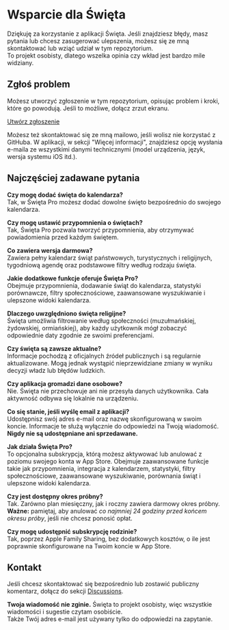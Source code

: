 # Wsparcie dla Święta  

Dziękuję za korzystanie z aplikacji Święta. Jeśli znajdziesz błędy, masz pytania lub chcesz zasugerować ulepszenia, możesz się ze mną skontaktować lub wziąć udział w tym repozytorium.  
To projekt osobisty, dlatego wszelka opinia czy wkład jest bardzo mile widziany.  

## Zgłoś problem  

Możesz utworzyć zgłoszenie w tym repozytorium, opisując problem i kroki, które go powodują. Jeśli to możliwe, dołącz zrzut ekranu.  

[Utwórz zgłoszenie](https://github.com/lucasditomase/feriados/issues/new?title=Problem%20with%20Święta%20App&body=Describe%20the%20issue%20you%E2%80%99re%20experiencing%20below%3A%0A%0A-%20Device%3A%20%0A-%20iOS%20version%3A%20%0A-%20App%20version%3A%20%0A-%20Steps%20to%20reproduce%3A%0A%0A(Optional)%20Attach%20a%20screenshot%20or%20recording%20if%20you%20can.)  

Możesz też skontaktować się ze mną mailowo, jeśli wolisz nie korzystać z GitHuba. W aplikacji, w sekcji "Więcej informacji", znajdziesz opcję wysłania e-maila ze wszystkimi danymi technicznymi (model urządzenia, język, wersja systemu iOS itd.).  

## Najczęściej zadawane pytania  

**Czy mogę dodać święta do kalendarza?**  
Tak, w Święta Pro możesz dodać dowolne święto bezpośrednio do swojego kalendarza.  

**Czy mogę ustawić przypomnienia o świętach?**  
Tak, Święta Pro pozwala tworzyć przypomnienia, aby otrzymywać powiadomienia przed każdym świętem.  

**Co zawiera wersja darmowa?**  
Zawiera pełny kalendarz świąt państwowych, turystycznych i religijnych, tygodniową agendę oraz podstawowe filtry według rodzaju święta.  

**Jakie dodatkowe funkcje oferuje Święta Pro?**  
Obejmuje przypomnienia, dodawanie świąt do kalendarza, statystyki porównawcze, filtry społecznościowe, zaawansowane wyszukiwanie i ulepszone widoki kalendarza.  

**Dlaczego uwzględniono święta religijne?**  
Święta umożliwia filtrowanie według społeczności (muzułmańskiej, żydowskiej, ormiańskiej), aby każdy użytkownik mógł zobaczyć odpowiednie daty zgodnie ze swoimi preferencjami.  

**Czy święta są zawsze aktualne?**  
Informacje pochodzą z oficjalnych źródeł publicznych i są regularnie aktualizowane. Mogą jednak wystąpić nieprzewidziane zmiany w wyniku decyzji władz lub błędów ludzkich.  

**Czy aplikacja gromadzi dane osobowe?**  
Nie. Święta nie przechowuje ani nie przesyła danych użytkownika. Cała aktywność odbywa się lokalnie na urządzeniu.  

**Co się stanie, jeśli wyślę email z aplikacji?**  
Udostępnisz swój adres e-mail oraz nazwę skonfigurowaną w swoim koncie. Informacje te służą wyłącznie do odpowiedzi na Twoją wiadomość. **Nigdy nie są udostępniane ani sprzedawane.**  

**Jak działa Święta Pro?**  
To opcjonalna subskrypcja, którą możesz aktywować lub anulować z poziomu swojego konta w App Store. Obejmuje zaawansowane funkcje takie jak przypomnienia, integracja z kalendarzem, statystyki, filtry społecznościowe, zaawansowane wyszukiwanie, porównania świąt i ulepszone widoki kalendarza.  

**Czy jest dostępny okres próbny?**  
Tak. Zarówno plan miesięczny, jak i roczny zawiera darmowy okres próbny. **Ważne:** pamiętaj, aby anulować *co najmniej 24 godziny przed końcem okresu próby*, jeśli nie chcesz ponosić opłat.  

**Czy mogę udostępnić subskrypcję rodzinie?**  
Tak, poprzez Apple Family Sharing, bez dodatkowych kosztów, o ile jest poprawnie skonfigurowane na Twoim koncie w App Store.  

## Kontakt  

Jeśli chcesz skontaktować się bezpośrednio lub zostawić publiczny komentarz, dołącz do sekcji [Discussions](https://github.com/lucasditomase/feriados/discussions).  

**Twoja wiadomość nie zginie.** Święta to projekt osobisty, więc wszystkie wiadomości i sugestie czytam osobiście.  
Także Twój adres e-mail jest używany tylko do odpowiedzi na zapytanie.  
